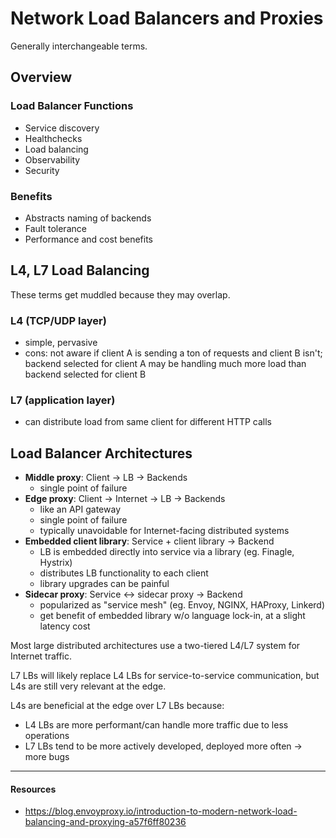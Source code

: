 # Network Load Balancers and Proxies

Generally interchangeable terms.

## Overview

### Load Balancer Functions
- Service discovery
- Healthchecks
- Load balancing
- Observability
- Security

### Benefits
- Abstracts naming of backends
- Fault tolerance
- Performance and cost benefits

## L4, L7 Load Balancing

These terms get muddled because they may overlap.

### L4 (TCP/UDP layer)
- simple, pervasive
- cons: not aware if client A is sending a ton of requests and client B isn't; backend selected for client A may be handling much more load than backend selected for client B

### L7 (application layer)
- can distribute load from same client for different HTTP calls

## Load Balancer Architectures

- **Middle proxy**: Client -> LB -> Backends
  - single point of failure
- **Edge proxy**: Client -> Internet -> LB -> Backends
  - like an API gateway
  - single point of failure
  - typically unavoidable for Internet-facing distributed systems
- **Embedded client library**: Service + client library -> Backend
  - LB is embedded directly into service via a library (eg. Finagle, Hystrix)
  - distributes LB functionality to each client
  - library upgrades can be painful
- **Sidecar proxy**: Service <-> sidecar proxy -> Backend
  - popularized as "service mesh" (eg. Envoy, NGINX, HAProxy, Linkerd)
  - get benefit of embedded library w/o language lock-in, at a slight latency cost

Most large distributed architectures use a two-tiered L4/L7 system for Internet traffic.

L7 LBs will likely replace L4 LBs for service-to-service communication, but L4s are still very relevant at the edge.

L4s are beneficial at the edge over L7 LBs because:
- L4 LBs are more performant/can handle more traffic due to less operations
- L7 LBs tend to be more actively developed, deployed more often -> more bugs


---

#### Resources

- https://blog.envoyproxy.io/introduction-to-modern-network-load-balancing-and-proxying-a57f6ff80236
